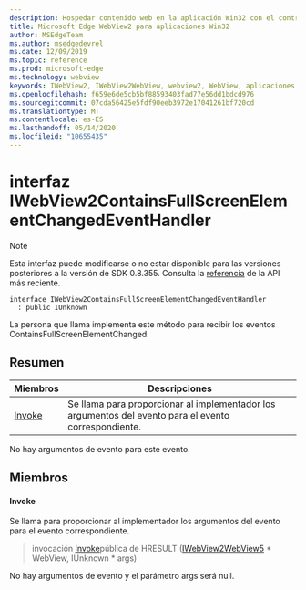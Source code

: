```yaml
---
description: Hospedar contenido web en la aplicación Win32 con el control Microsoft Edge WebView2
title: Microsoft Edge WebView2 para aplicaciones Win32
author: MSEdgeTeam
ms.author: msedgedevrel
ms.date: 12/09/2019
ms.topic: reference
ms.prod: microsoft-edge
ms.technology: webview
keywords: IWebView2, IWebView2WebView, webview2, WebView, aplicaciones Win32, Win32, Edge
ms.openlocfilehash: f659e6de5cb5bf88593403fad77e56dd1bdcd976
ms.sourcegitcommit: 07cda56425e5fdf90eeb3972e17041261bf720cd
ms.translationtype: MT
ms.contentlocale: es-ES
ms.lasthandoff: 05/14/2020
ms.locfileid: "10655435"
---
```

# interfaz IWebView2ContainsFullScreenElementChangedEventHandler 

> [!NOTE]
> Esta interfaz puede modificarse o no estar disponible para las versiones posteriores a la versión de SDK 0.8.355. Consulta la [referencia](../../../webview2-api-reference.md) de la API más reciente.

```
interface IWebView2ContainsFullScreenElementChangedEventHandler
  : public IUnknown
```

La persona que llama implementa este método para recibir los eventos ContainsFullScreenElementChanged.

## Resumen

 Miembros                        | Descripciones
--------------------------------|---------------------------------------------
[Invoke](#invoke) | Se llama para proporcionar al implementador los argumentos del evento para el evento correspondiente.

No hay argumentos de evento para este evento.

## Miembros

#### Invoke 

Se llama para proporcionar al implementador los argumentos del evento para el evento correspondiente.

> invocación [Invoke](#invoke)pública de HRESULT ([IWebView2WebView5](IWebView2WebView5.md) * WebView, IUnknown * args)

No hay argumentos de evento y el parámetro args será null.

